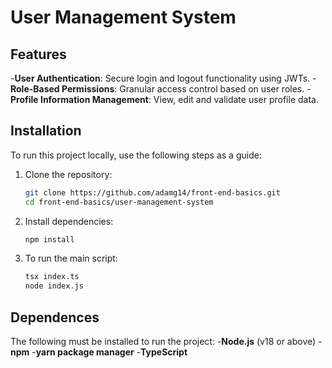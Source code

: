 # User Management System

## Features
-__User Authentication__: Secure login and logout functionality using JWTs.
-__Role-Based Permissions__: Granular access control based on user roles.
-__Profile Information Management__: View, edit and validate user profile data.

## Installation
To run this project locally, use the following steps as a guide:

1. Clone the repository:
   ```bash
   git clone https://github.com/adamg14/front-end-basics.git
   cd front-end-basics/user-management-system
   ```
2. Install dependencies:
   ```bash
   npm install
   ```
3. To run the main script:
   ```bash
   tsx index.ts
   node index.js
   ```

## Dependences
The following must be installed to run the project:
-__Node.js__ (v18 or above)
-__npm__
-__yarn package manager__
-__TypeScript__
